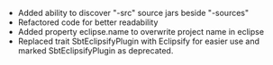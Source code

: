 * Added ability to discover "-src" source jars beside "-sources"
* Refactored code for better readability
* Added property eclipse.name to overwrite project name in eclipse
* Replaced trait SbtEclipsifyPlugin with Eclipsify for easier use and marked SbtEclipsifyPlugin as deprecated.
